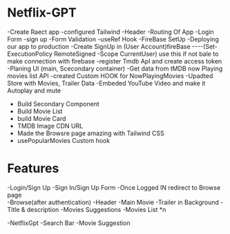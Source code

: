 # Netflix-GPT


-Create Raect app
-configured Tailwind
-Header
-Routing Of App
-Login Form
-sign up
-Form Validation
-useRef Hook
-FireBase SetUp
-Deploying our app to production
-Create SignUp in (User Account)fireBase
----(Set-ExecutionPolicy RemoteSigned -Scope CurrentUser) use this if not bale to make connection with firebase 
-register Tmdb ApI and create access token
-Planing UI (main, Scecondary container)
-Get data from tMDB now Playing movies list API
-created Custom HOOK for NowPlayingMovies
-Upadted Store with Movies, Trailer Data
-Embeded YouTube Video and make it Autoplay and mute 
- Build Secondary Component
- Build Movie List
- build Movie Card
- TMDB Image CDN URL
- Made the Browsre page amazing with Tailwind CSS
- usePopularMovies Custom hook



# Features
-Login/Sign Up
    -Sign In/Sign Up Form 
    -Once Logged IN redirect to Browse page   
-Browse(after authentication)
    -Header
    -Main Movie
        -Trailer in Background
        -Title & description
        -Movies Suggestions
            -Movies List *n

-NetflixGpt
    -Search Bar
        -Movie Suggestion 
